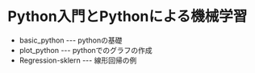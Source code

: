 # Python入門とPythonによる機械学習

+ basic_python --- pythonの基礎
+ plot_python --- pythonでのグラフの作成
+ Regression-sklern  ---  線形回帰の例
